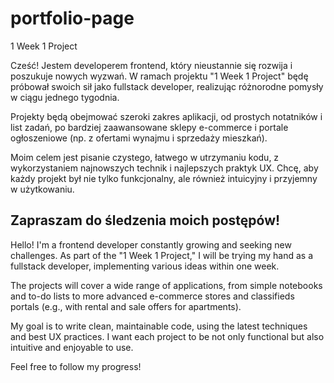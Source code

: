 # portfolio-page
1 Week 1 Project

Cześć! Jestem developerem frontend, który nieustannie się rozwija i poszukuje nowych wyzwań. W ramach projektu "1 Week 1 Project" będę próbował swoich sił jako fullstack developer, realizując różnorodne pomysły w ciągu jednego tygodnia.

Projekty będą obejmować szeroki zakres aplikacji, od prostych notatników i list zadań, po bardziej zaawansowane sklepy e-commerce i portale ogłoszeniowe (np. z ofertami wynajmu i sprzedaży mieszkań).

Moim celem jest pisanie czystego, łatwego w utrzymaniu kodu, z wykorzystaniem najnowszych technik i najlepszych praktyk UX. Chcę, aby każdy projekt był nie tylko funkcjonalny, ale również intuicyjny i przyjemny w użytkowaniu.

Zapraszam do śledzenia moich postępów!
---


Hello! I'm a frontend developer constantly growing and seeking new challenges. As part of the "1 Week 1 Project," I will be trying my hand as a fullstack developer, implementing various ideas within one week.

The projects will cover a wide range of applications, from simple notebooks and to-do lists to more advanced e-commerce stores and classifieds portals (e.g., with rental and sale offers for apartments).

My goal is to write clean, maintainable code, using the latest techniques and best UX practices. I want each project to be not only functional but also intuitive and enjoyable to use.

Feel free to follow my progress!
